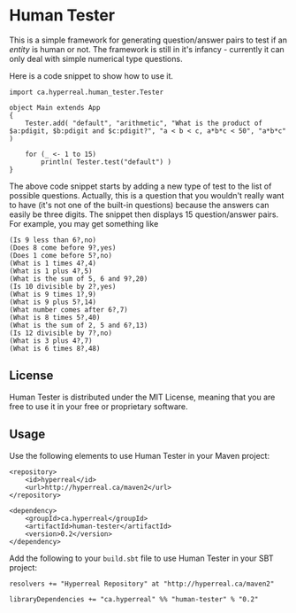 Human Tester
============

This is a simple framework for generating question/answer pairs to test if an *entity* is human or not.  The framework is still in it's infancy - currently it can only deal with simple numerical type questions.

Here is a code snippet to show how to use it.

	import ca.hyperreal.human_tester.Tester
	
	object Main extends App
	{
		Tester.add( "default", "arithmetic", "What is the product of $a:pdigit, $b:pdigit and $c:pdigit?", "a < b < c, a*b*c < 50", "a*b*c" )
		
		for (_ <- 1 to 15)
			println( Tester.test("default") )
	}
	
The above code snippet starts by adding a new type of test to the list of possible questions.  Actually, this is a question that you wouldn't really want to have (it's not one of the built-in questions) because the answers can easily be three digits.  The snippet then displays 15 question/answer pairs.  For example, you may get something like

	(Is 9 less than 6?,no)
	(Does 8 come before 9?,yes)
	(Does 1 come before 5?,no)
	(What is 1 times 4?,4)
	(What is 1 plus 4?,5)
	(What is the sum of 5, 6 and 9?,20)
	(Is 10 divisible by 2?,yes)
	(What is 9 times 1?,9)
	(What is 9 plus 5?,14)
	(What number comes after 6?,7)
	(What is 8 times 5?,40)
	(What is the sum of 2, 5 and 6?,13)
	(Is 12 divisible by 7?,no)
	(What is 3 plus 4?,7)
	(What is 6 times 8?,48)


## License

Human Tester is distributed under the MIT License, meaning that you are free to use it in your free or proprietary software.


## Usage

Use the following elements to use Human Tester in your Maven project:

	<repository>
		<id>hyperreal</id>
		<url>http://hyperreal.ca/maven2</url>
	</repository>

	<dependency>
		<groupId>ca.hyperreal</groupId>
		<artifactId>human-tester</artifactId>
		<version>0.2</version>
	</dependency>

Add the following to your `build.sbt` file to use Human Tester in your SBT project:

	resolvers += "Hyperreal Repository" at "http://hyperreal.ca/maven2"

	libraryDependencies += "ca.hyperreal" %% "human-tester" % "0.2"

